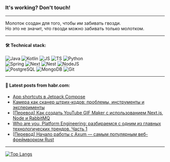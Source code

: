 ### It's working? Don't touch!

---
Молоток создан для того, чтобы им забивать гвозди. <br>
Но это не значит, что гвозди можно забивать только молотком.

---

#### 🛠️ Technical stack:

![Java](https://img.shields.io/badge/Java-informational?logo=Oracle&style=flat&logoColor=white&color=FF4500)
![Kotlin](https://img.shields.io/badge/Kotlin-informational?logo=Kotlin&style=flat&logoColor=white&color=774D97)
![JS](https://img.shields.io/badge/JS-informational?logo=javaScript&style=flat&logoColor=black&color=F7Df1E)
![TS](https://img.shields.io/badge/TypeScript-informational?logo=typeScript&style=flat&logoColor=black&color=017acc)
![Python](https://img.shields.io/badge/Python-informational?logo=Python&style=flat&logoColor=black&color=ffdd54) <br>
![Spring](https://img.shields.io/badge/SpringBoot-informational?logo=SpringBoot&style=flat&logoColor=white&color=6DB33F) 
![Next](https://img.shields.io/badge/Next.js-informational?logo=Next.js&style=flat&logoColor=white&color=3671a1)
![Nest](https://img.shields.io/badge/NestJS-informational?logo=NestJS&style=flat&logoColor=white&color=E0234E)
![NodeJS](https://img.shields.io/badge/NodeJS-informational?logo=node.js&style=flat&logoColor=white&color=70A760) <br>
![PostgreSQL](https://img.shields.io/badge/PostgreSQL-informational?logo=PostgreSQL&style=flat&logoColor=white&color=DAA520)
![MongoDB](https://img.shields.io/badge/MongoDB-informational?logo=MongoDB&style=flat&logoColor=white&color=870000)
![Git](https://img.shields.io/badge/Git-informational?logo=git&style=flat&logoColor=white&color=f74e28)

___

#### 💬 Latest posts from habr.com:

<!-- BLOG-POST-LIST:START -->
- [App shortcuts в Jetpack Compose](https://habr.com/ru/articles/793636/?utm_source=habrahabr&utm_medium=rss&utm_campaign=793636)
- [Камера как сканер штрих-кодов: проблемы, инструменты и эксперименты](https://habr.com/ru/companies/ozontech/articles/793590/?utm_source=habrahabr&utm_medium=rss&utm_campaign=793590)
- [[Перевод] Как создать YouTube GIF Maker с использованием Next.js, Node и RabbitMQ](https://habr.com/ru/companies/otus/articles/793624/?utm_source=habrahabr&utm_medium=rss&utm_campaign=793624)
- [Who are you, Platform Engineering: разбираемся с одним из главных технологических трендов. Часть 1](https://habr.com/ru/companies/vk/articles/792368/?utm_source=habrahabr&utm_medium=rss&utm_campaign=792368)
- [[Перевод] Начало работы с Axum — самым популярным веб-фреймворком Rust](https://habr.com/ru/companies/timeweb/articles/789662/?utm_source=habrahabr&utm_medium=rss&utm_campaign=789662)
<!-- BLOG-POST-LIST:END -->

---
[![Top Langs](https://github-readme-stats-git-master-advtsetting-gmailcom.vercel.app/api/top-langs/?username=zloylis&langs_count=10&hide_title=false&title_color=e6edf3&size_weight=0.5&count_weight=0.5&layout=compact&hide_border=true&theme=dracula)](https://github.com/zloylis)

<!-- ![GitHub stats](https://github-readme-stats-git-master-advtsetting-gmailcom.vercel.app/api?username=zloylis&show_icons=true&hide_border=true&theme=dracula&hide_title=true&include_all_commits=true&count_private=true&hide=contribs&hide_rank=true) -->
